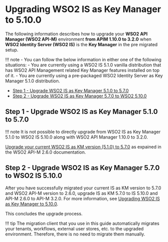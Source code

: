 # Upgrading WSO2 IS as Key Manager to 5.10.0

The following information describes how to upgrade your **WSO2 API Manager (WSO2 API-M)** environment **from APIM 1.10.0 to 3.2.0** when **WSO2 Identity Server (WSO2 IS)** is the **Key Manager** in the pre migrated setup.

!!! note
    -   You can follow the below information in either one of the following situations:
        -   You are currently using a WSO2 IS 5.1.0 vanilla distribution that has WSO2 API Management related Key Manager features installed on top of it.
        -   You are currently using a pre-packaged WSO2 Identity Server as Key Manager 5.1.0 distribution.

-   [Step 1 - Upgrade WSO2 IS as Key Manager 5.1.0 to 5.7.0](#step-1-upgrade-5.1.0-to-5.7.0)
-   [Step 2 - Upgrade WSO2 IS as Key Manager 5.7.0 to WSO2 5.10.0](#step2-upgrade-5.7.0-to-5.10.0)        

## Step 1 - Upgrade WSO2 IS as Key Manager 5.1.0 to 5.7.0

!!! note
    It is not possible to directly upgrade from WSO2 IS as Key Manager 5.1.0 to WSO2 IS 5.10.0 along with WSO2 API Manager 1.10.0 to 3.2.0.

[Upgrade your current WSO2 IS as KM version (5.1.0) to 5.7.0](https://docs.wso2.com/display/AM260/Upgrading+from+the+Previous+Release+when+WSO2+IS+is+the+Key+Manager#110) as expained in the WSO2 API-M 2.6.0 documentation.

## Step 2 - Upgrade WSO2 IS as Key Manager 5.7.0 to WSO2 IS 5.10.0

After you have successfully migrated your current IS as KM version to 5.7.0 and WSO2 API-M version to 2.6.0, upgrade IS as KM 5.7.0 to IS 5.10.0 and API-M 2.6.0 to API-M 3.2.0. For more information, see [Upgrading WSO2 IS as Key Manager to 5.10.0]({{base_path}}/install-and-setup/upgrading-wso2-is-as-key-manager/upgrading-from-is-km-570-to-5100/).

This concludes the upgrade process.

!!! tip
    The migration client that you use in this guide automatically migrates your tenants, workflows, external user stores, etc. to the upgraded environment. Therefore, there is no need to migrate them manually.
